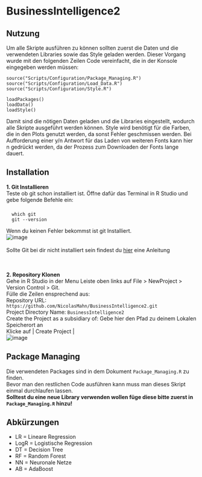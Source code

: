# BusinessIntelligence2

## Nutzung
Um alle Skripte ausführen zu können sollten zuerst die Daten und die verwendeten Libraries sowie das Style geladen werden. Dieser Vorgang wurde mit den folgenden Zeilen Code vereinfacht, die in der Konsole eingegeben werden müssen:

```
source("Scripts/Configuration/Package_Managing.R")
source("Scripts/Configuration/Load_Data.R")
source("Scripts/Configuration/Style.R")

loadPackages()
loadData()
loadStyle()
```

Damit sind die nötigen Daten geladen und die Libraries eingestellt, wodurch alle Skripte ausgeführt werden können.
Style wird benötigt für die Farben, die in den Plots genutzt werden, da sonst Fehler geschmissen werden. Bei Aufforderung einer y/n Antwort für das Laden von weiteren Fonts kann hier n gedrückt werden, da der Prozess zum Downloaden der Fonts lange dauert.


## Installation

**1. Git Installieren**  
    Teste ob git schon installiert ist. Öffne dafür das Terminal in R Studio und gebe folgende Befehle ein:  
### 
      which git
      git --version     
      
Wenn du keinen Fehler bekommst ist git Installiert.  
![image](https://user-images.githubusercontent.com/64785342/145038905-fa79bf23-9fde-42e5-9a26-f7dd9346408e.png)  
<br />
Sollte Git bei dir nicht installiert sein findest du [hier](https://happygitwithr.com/install-git.html) eine Anleitung      
<br />
<br />
               
**2. Repository Klonen**  
    Gehe in R Studio in der Menu Leiste oben links auf File > NewProject > Version Control > Git.  
    Fülle die Zeilen ensprechend aus:  
    Repository URL: ```https://github.com/NicolasMahn/BusinessIntelligence2.git```  
    Project Directory Name: ```BusinessIntelligence2```  
    Create the Project as a subsidiary of: Gebe hier den Pfad zu deinem Lokalen Speicherort an  
    Klicke auf  | Create Project |  
    ![image](https://user-images.githubusercontent.com/64785342/145043155-82341640-28de-45ef-940a-d15019b7f984.png)
    
    
## Package Managing
Die verwendeten Packages sind in dem Dokument ```Package_Managing.R``` zu finden.  
Bevor man den restlichen Code ausführen kann muss man dieses Skript einmal durchlaufen lassen.   
**Solltest du eine neue Library verwenden wollen füge diese bitte zuerst in ```Package_Managing.R``` hinzu!**

## Abkürzungen
- LR = Lineare Regression
- LogR = Logistische Regression
- DT = Decision Tree
- RF = Random Forest
- NN = Neuronale Netze
- AB = AdaBoost
